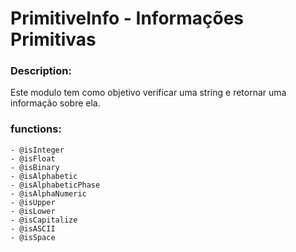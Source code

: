 # PrimitiveInfo - Informações Primitivas

### Description:
Este modulo tem como objetivo verificar uma string e retornar uma informação sobre ela.

### functions:
    - @isInteger
    - @isFloat
    - @isBinary
    - @isAlphabetic
    - @isAlphabeticPhase
    - @isAlphaNumeric
    - @isUpper
    - @isLower
    - @isCapitalize
    - @isASCII
    - @isSpace    
